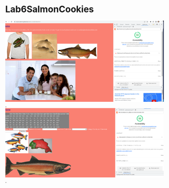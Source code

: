 # Lab6SalmonCookies
![LightHouseIndex](LightHouseSalmonCookiesIndex.png "LightHouseIndex").
![LightHouseSales](LightHouseSalmonCookiesSales.png "LightHouseSales").
